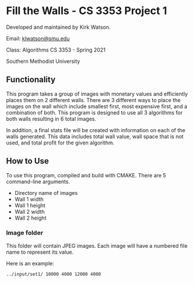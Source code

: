 # Fill the Walls - CS 3353 Project 1
Developed and maintained by Kirk Watson.

Email: klwatson@smu.edu

Class: Algorithms CS 3353 - Spring 2021

Southern Methodist University

## Functionality
This program takes a group of images with monetary values and efficiently places them on 2 different walls.
There are 3 different ways to place the images on the wall which include smallest first, most expensive first, and a combination of both.
This program is designed to use all 3 algorithms for both walls resulting in 6 total images.

In addition, a final stats file will be created with information on each of the walls generated.
This data includes total wall value, wall space that is not used, and total profit for the given algorithm.

## How to Use
To use this program, compiled and build with CMAKE. There are 5 command-line arguments.
* Directory name of images
* Wall 1 width
* Wall 1 height
* Wall 2 width
* Wall 2 height

### Image folder
This folder will contain JPEG images. Each image will have a numbered file name to represent its value.

Here is an example:

`../input/set1/ 10000 4000 12000 4000`
